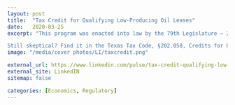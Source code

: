 ```yaml
---
layout: post
title:  "Tax Credit for Qualifying Low-Producing Oil Leases"
date:   2020-03-25
excerpt: "This program was enacted into law by the 79th Legislature – 2005, HB2161 and made permanent by 80th legislature – 2007, HB 2982.

Still skeptical? Find it in the Texas Tax Code, §202.058, Credits for Qualifying Low-Producing Oil Leases."
image: "/media/cover photos/LI/taxcredit.png"

external_url: https://www.linkedin.com/pulse/tax-credit-qualifying-low-producing-oil-leases-austin-caudill/
external_site: LinkedIN
sitemap: false

categories: [Economics, Regulatory]
---
```

